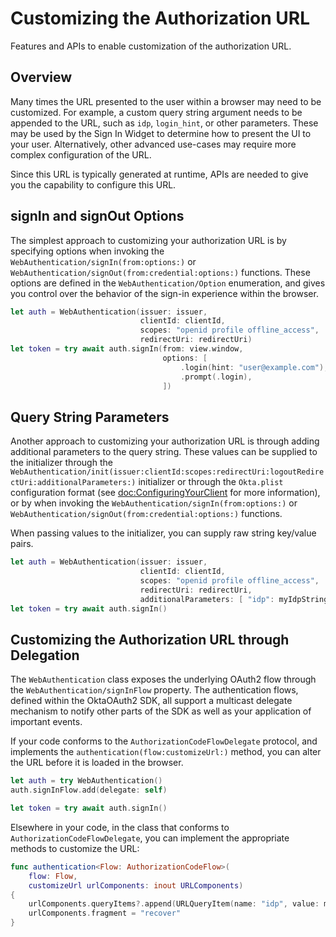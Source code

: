 # Customizing the Authorization URL

Features and APIs to enable customization of the authorization URL.

## Overview

Many times the URL presented to the user within a browser may need to be customized. For example, a custom query string argument needs to be appended to the URL, such as `idp`, `login_hint`, or other parameters. These may be used by the Sign In Widget to determine how to present the UI to your user. Alternatively, other advanced use-cases may require more complex configuration of the URL.

Since this URL is typically generated at runtime, APIs are needed to give you the capability to configure this URL.

## signIn and signOut Options

The simplest approach to customizing your authorization URL is by specifying options when invoking the ``WebAuthentication/signIn(from:options:)`` or ``WebAuthentication/signOut(from:credential:options:)`` functions. These options are defined in the ``WebAuthentication/Option`` enumeration, and gives you control over the behavior of the sign-in experience within the browser.

```swift
let auth = WebAuthentication(issuer: issuer,
                             clientId: clientId,
                             scopes: "openid profile offline_access",
                             redirectUri: redirectUri)
let token = try await auth.signIn(from: view.window,
                                  options: [
                                      .login(hint: "user@example.com"),
                                      .prompt(.login),
                                  ])
```

## Query String Parameters

Another approach to customizing your authorization URL is through adding additional parameters to the query string. These values can be supplied to the initializer through the ``WebAuthentication/init(issuer:clientId:scopes:redirectUri:logoutRedirectUri:additionalParameters:)`` initializer or through the `Okta.plist` configuration format (see <doc:ConfiguringYourClient> for more information), or by when invoking the ``WebAuthentication/signIn(from:options:)`` or ``WebAuthentication/signOut(from:credential:options:)`` functions.

When passing values to the initializer, you can supply raw string key/value pairs.

```swift
let auth = WebAuthentication(issuer: issuer,
                             clientId: clientId,
                             scopes: "openid profile offline_access",
                             redirectUri: redirectUri,
                             additionalParameters: [ "idp": myIdpString ])
let token = try await auth.signIn()
```

## Customizing the Authorization URL through Delegation

The ``WebAuthentication`` class exposes the underlying OAuth2 flow through the ``WebAuthentication/signInFlow`` property. The authentication flows, defined within the OktaOAuth2 SDK, all support a multicast delegate mechanism to notify other parts of the SDK as well as your application of important events.

If your code conforms to the `AuthorizationCodeFlowDelegate` protocol, and implements the `authentication(flow:customizeUrl:)` method, you can alter the URL before it is loaded in the browser.

```swift
let auth = try WebAuthentication()
auth.signInFlow.add(delegate: self)

let token = try await auth.signIn()
```

Elsewhere in your code, in the class that conforms to `AuthorizationCodeFlowDelegate`, you can implement the appropriate methods to customize the URL:

```swift
func authentication<Flow: AuthorizationCodeFlow>(
    flow: Flow,
    customizeUrl urlComponents: inout URLComponents)
{
    urlComponents.queryItems?.append(URLQueryItem(name: "idp", value: myIdpString))
    urlComponents.fragment = "recover"
}
```
